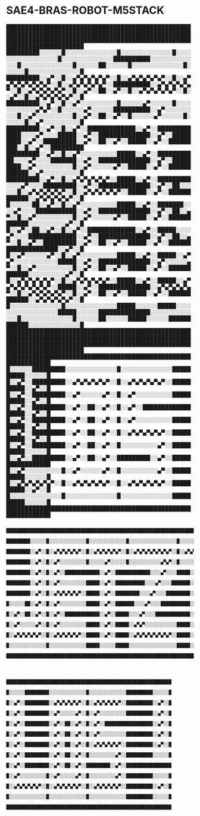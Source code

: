# SAE4-BRAS-ROBOT-M5STACK



███████████████████████████████████████████████████████████████████████████████████████████████████████████████████████████████████████████████████████████████████████████
█████████░░░░░░█░░░░░░░░░░░░░░█░░░░░░░░░░░░░░█░░░░░░░░░░░░░░░░░░█░░░░░░░░░░░░░░██████████░░░░░░░░░░░░░░█░░░░░░░░░░░░░░█░░░░░░██░░░░░░█░░░░░░░░░░░░░░█░░░░░░█░░░░░░░░░░░░░░█
█████████░░▄▀░░█░░▄▀▄▀▄▀▄▀▄▀░░█░░▄▀▄▀▄▀▄▀▄▀░░█░░▄▀▄▀▄▀▄▀▄▀▄▀▄▀░░█░░▄▀▄▀▄▀▄▀▄▀░░██████████░░▄▀▄▀▄▀▄▀▄▀░░█░░▄▀▄▀▄▀▄▀▄▀░░█░░▄▀░░██░░▄▀░░█░░▄▀▄▀▄▀▄▀▄▀░░█░░▄▀░░█░░▄▀▄▀▄▀▄▀▄▀░░█
█████████░░▄▀░░█░░▄▀░░░░░░░░░░█░░░░░░▄▀░░░░░░█░░░░░░░░░░░░▄▀▄▀░░█░░░░░░▄▀░░░░░░██████████░░▄▀░░░░░░░░░░█░░▄▀░░░░░░░░░░█░░▄▀░░██░░▄▀░░█░░░░░░▄▀░░░░░░█░░░░░░█░░▄▀░░░░░░░░░░█
█████████░░▄▀░░█░░▄▀░░█████████████░░▄▀░░█████████████░░░░▄▀░░░░█████░░▄▀░░██████████████░░▄▀░░█████████░░▄▀░░█████████░░▄▀░░██░░▄▀░░█████░░▄▀░░█████████░░█░░▄▀░░█████████
█████████░░▄▀░░█░░▄▀░░░░░░░░░░█████░░▄▀░░███████████░░░░▄▀░░░░███████░░▄▀░░██████████████░░▄▀░░█████████░░▄▀░░░░░░░░░░█░░▄▀░░░░░░▄▀░░█████░░▄▀░░████████████░░▄▀░░░░░░░░░░█
█████████░░▄▀░░█░░▄▀▄▀▄▀▄▀▄▀░░█████░░▄▀░░█████████░░░░▄▀░░░░█████████░░▄▀░░██████████████░░▄▀░░██░░░░░░█░░▄▀▄▀▄▀▄▀▄▀░░█░░▄▀▄▀▄▀▄▀▄▀░░█████░░▄▀░░████████████░░▄▀▄▀▄▀▄▀▄▀░░█
█░░░░░░██░░▄▀░░█░░▄▀░░░░░░░░░░█████░░▄▀░░███████░░░░▄▀░░░░███████████░░▄▀░░██████████████░░▄▀░░██░░▄▀░░█░░▄▀░░░░░░░░░░█░░▄▀░░░░░░▄▀░░█████░░▄▀░░████████████░░░░░░░░░░▄▀░░█
█░░▄▀░░██░░▄▀░░█░░▄▀░░█████████████░░▄▀░░█████░░░░▄▀░░░░█████████████░░▄▀░░██████████████░░▄▀░░██░░▄▀░░█░░▄▀░░█████████░░▄▀░░██░░▄▀░░█████░░▄▀░░████████████████████░░▄▀░░█
█░░▄▀░░░░░░▄▀░░█░░▄▀░░░░░░░░░░█████░░▄▀░░█████░░▄▀▄▀░░░░░░░░░░░░█████░░▄▀░░██████████████░░▄▀░░░░░░▄▀░░█░░▄▀░░░░░░░░░░█░░▄▀░░██░░▄▀░░█████░░▄▀░░████████████░░░░░░░░░░▄▀░░█
█░░▄▀▄▀▄▀▄▀▄▀░░█░░▄▀▄▀▄▀▄▀▄▀░░█████░░▄▀░░█████░░▄▀▄▀▄▀▄▀▄▀▄▀▄▀░░█████░░▄▀░░██████████████░░▄▀▄▀▄▀▄▀▄▀░░█░░▄▀▄▀▄▀▄▀▄▀░░█░░▄▀░░██░░▄▀░░█████░░▄▀░░████████████░░▄▀▄▀▄▀▄▀▄▀░░█
█░░░░░░░░░░░░░░█░░░░░░░░░░░░░░█████░░░░░░█████░░░░░░░░░░░░░░░░░░█████░░░░░░██████████████░░░░░░░░░░░░░░█░░░░░░░░░░░░░░█░░░░░░██░░░░░░█████░░░░░░████████████░░░░░░░░░░░░░░█
███████████████████████████████████████████████████████████████████████████████████████████████████████████████████████████████████████████████████████████████████████████
██████████████████████████████████████████████████████████████
█░░░░░░█████████░░░░░░░░░░░░░░█░░░░░░░░░░░░░░██████████░░░░░░█
█░░▄▀░░█████████░░▄▀▄▀▄▀▄▀▄▀░░█░░▄▀▄▀▄▀▄▀▄▀░░██████████░░▄▀░░█
█░░▄▀░░█████████░░▄▀░░░░░░▄▀░░█░░▄▀░░░░░░░░░░██████████░░▄▀░░█
█░░▄▀░░█████████░░▄▀░░██░░▄▀░░█░░▄▀░░██████████████████░░▄▀░░█
█░░▄▀░░█████████░░▄▀░░██░░▄▀░░█░░▄▀░░░░░░░░░░██████████░░▄▀░░█
█░░▄▀░░█████████░░▄▀░░██░░▄▀░░█░░▄▀▄▀▄▀▄▀▄▀░░██████████░░▄▀░░█
█░░▄▀░░█████████░░▄▀░░██░░▄▀░░█░░░░░░░░░░▄▀░░██████████░░░░░░█
█░░▄▀░░█████████░░▄▀░░██░░▄▀░░█████████░░▄▀░░█████████████████
█░░▄▀░░░░░░░░░░█░░▄▀░░░░░░▄▀░░█░░░░░░░░░░▄▀░░██████████░░░░░░█
█░░▄▀▄▀▄▀▄▀▄▀░░█░░▄▀▄▀▄▀▄▀▄▀░░█░░▄▀▄▀▄▀▄▀▄▀░░██████████░░▄▀░░█
█░░░░░░░░░░░░░░█░░░░░░░░░░░░░░█░░░░░░░░░░░░░░██████████░░░░░░█
██████████████████████████████████████████████████████████████















                ███████████████████████████████████████████████████████████████████████████████████████████████████████████████████████████████████████████████████████████████████████████
                █████████░░░░░░█░░░░░░░░░░░░░░█░░░░░░░░░░░░░░█░░░░░░░░░░░░░░░░░░█░░░░░░░░░░░░░░██████████░░░░░░░░░░░░░░█░░░░░░░░░░░░░░█░░░░░░██░░░░░░█░░░░░░░░░░░░░░█░░░░░░█░░░░░░░░░░░░░░█
                █████████░░▄▀░░█░░▄▀▄▀▄▀▄▀▄▀░░█░░▄▀▄▀▄▀▄▀▄▀░░█░░▄▀▄▀▄▀▄▀▄▀▄▀▄▀░░█░░▄▀▄▀▄▀▄▀▄▀░░██████████░░▄▀▄▀▄▀▄▀▄▀░░█░░▄▀▄▀▄▀▄▀▄▀░░█░░▄▀░░██░░▄▀░░█░░▄▀▄▀▄▀▄▀▄▀░░█░░▄▀░░█░░▄▀▄▀▄▀▄▀▄▀░░█
                █████████░░▄▀░░█░░▄▀░░░░░░░░░░█░░░░░░▄▀░░░░░░█░░░░░░░░░░░░▄▀▄▀░░█░░░░░░▄▀░░░░░░██████████░░▄▀░░░░░░░░░░█░░▄▀░░░░░░░░░░█░░▄▀░░██░░▄▀░░█░░░░░░▄▀░░░░░░█░░░░░░█░░▄▀░░░░░░░░░░█
                █████████░░▄▀░░█░░▄▀░░█████████████░░▄▀░░█████████████░░░░▄▀░░░░█████░░▄▀░░██████████████░░▄▀░░█████████░░▄▀░░█████████░░▄▀░░██░░▄▀░░█████░░▄▀░░█████████░░█░░▄▀░░█████████
                █████████░░▄▀░░█░░▄▀░░░░░░░░░░█████░░▄▀░░███████████░░░░▄▀░░░░███████░░▄▀░░██████████████░░▄▀░░█████████░░▄▀░░░░░░░░░░█░░▄▀░░░░░░▄▀░░█████░░▄▀░░████████████░░▄▀░░░░░░░░░░█
                █████████░░▄▀░░█░░▄▀▄▀▄▀▄▀▄▀░░█████░░▄▀░░█████████░░░░▄▀░░░░█████████░░▄▀░░██████████████░░▄▀░░██░░░░░░█░░▄▀▄▀▄▀▄▀▄▀░░█░░▄▀▄▀▄▀▄▀▄▀░░█████░░▄▀░░████████████░░▄▀▄▀▄▀▄▀▄▀░░█
                █░░░░░░██░░▄▀░░█░░▄▀░░░░░░░░░░█████░░▄▀░░███████░░░░▄▀░░░░███████████░░▄▀░░██████████████░░▄▀░░██░░▄▀░░█░░▄▀░░░░░░░░░░█░░▄▀░░░░░░▄▀░░█████░░▄▀░░████████████░░░░░░░░░░▄▀░░█
                █░░▄▀░░██░░▄▀░░█░░▄▀░░█████████████░░▄▀░░█████░░░░▄▀░░░░█████████████░░▄▀░░██████████████░░▄▀░░██░░▄▀░░█░░▄▀░░█████████░░▄▀░░██░░▄▀░░█████░░▄▀░░████████████████████░░▄▀░░█
                █░░▄▀░░░░░░▄▀░░█░░▄▀░░░░░░░░░░█████░░▄▀░░█████░░▄▀▄▀░░░░░░░░░░░░█████░░▄▀░░██████████████░░▄▀░░░░░░▄▀░░█░░▄▀░░░░░░░░░░█░░▄▀░░██░░▄▀░░█████░░▄▀░░████████████░░░░░░░░░░▄▀░░█
                █░░▄▀▄▀▄▀▄▀▄▀░░█░░▄▀▄▀▄▀▄▀▄▀░░█████░░▄▀░░█████░░▄▀▄▀▄▀▄▀▄▀▄▀▄▀░░█████░░▄▀░░██████████████░░▄▀▄▀▄▀▄▀▄▀░░█░░▄▀▄▀▄▀▄▀▄▀░░█░░▄▀░░██░░▄▀░░█████░░▄▀░░████████████░░▄▀▄▀▄▀▄▀▄▀░░█
                █░░░░░░░░░░░░░░█░░░░░░░░░░░░░░█████░░░░░░█████░░░░░░░░░░░░░░░░░░█████░░░░░░██████████████░░░░░░░░░░░░░░█░░░░░░░░░░░░░░█░░░░░░██░░░░░░█████░░░░░░████████████░░░░░░░░░░░░░░█
                ███████████████████████████████████████████████████████████████████████████████████████████████████████████████████████████████████████████████████████████████████████████



                                                                  ██████████████████████████████████████████████████████████████
                                                                  █░░░░░░█████████░░░░░░░░░░░░░░█░░░░░░░░░░░░░░██████████░░░░░░█
                                                                  █░░▄▀░░█████████░░▄▀▄▀▄▀▄▀▄▀░░█░░▄▀▄▀▄▀▄▀▄▀░░██████████░░▄▀░░█
                                                                  █░░▄▀░░█████████░░▄▀░░░░░░▄▀░░█░░▄▀░░░░░░░░░░██████████░░▄▀░░█
                                                                  █░░▄▀░░█████████░░▄▀░░██░░▄▀░░█░░▄▀░░██████████████████░░▄▀░░█
                                                                  █░░▄▀░░█████████░░▄▀░░██░░▄▀░░█░░▄▀░░░░░░░░░░██████████░░▄▀░░█
                                                                  █░░▄▀░░█████████░░▄▀░░██░░▄▀░░█░░▄▀▄▀▄▀▄▀▄▀░░██████████░░▄▀░░█
                                                                  █░░▄▀░░█████████░░▄▀░░██░░▄▀░░█░░░░░░░░░░▄▀░░██████████░░░░░░█
                                                                  █░░▄▀░░█████████░░▄▀░░██░░▄▀░░█████████░░▄▀░░█████████████████
                                                                  █░░▄▀░░░░░░░░░░█░░▄▀░░░░░░▄▀░░█░░░░░░░░░░▄▀░░██████████░░░░░░█
                                                                  █░░▄▀▄▀▄▀▄▀▄▀░░█░░▄▀▄▀▄▀▄▀▄▀░░█░░▄▀▄▀▄▀▄▀▄▀░░██████████░░▄▀░░█
                                                                  █░░░░░░░░░░░░░░█░░░░░░░░░░░░░░█░░░░░░░░░░░░░░██████████░░░░░░█
                                                                  ██████████████████████████████████████████████████████████████



